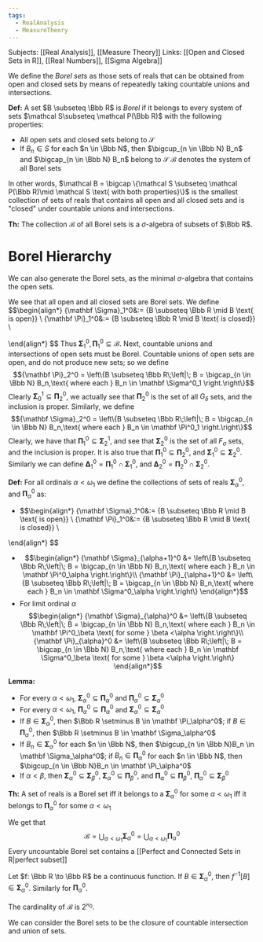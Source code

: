 ```yaml
---
tags:
  - RealAnalysis
  - MeasureTheory
---
```

Subjects: [[Real Analysis]], [[Measure Theory]]
Links: [[Open and Closed Sets in R]], [[Real Numbers]], [[Sigma Algebra]]

We define the *Borel sets* as those sets of reals that can be obtained from open and closed sets by means of repeatedly taking countable unions and intersections. 

**Def:** A set $B \subseteq \Bbb R$ is *Borel* if it belongs to every system of sets $\mathcal S\subseteq \mathcal P(\Bbb R)$ with the following properties:
- All open sets and closed sets belong to $\mathcal S$
- If $B_n \in S$ for each $n \in \Bbb N$, then $\bigcup_{n  \in \Bbb N} B_n$ and  $\bigcap_{n  \in \Bbb N} B_n$ belong to $\mathcal S$
$\mathcal B$ denotes the system of all Borel sets

In other words, $\mathcal B = \bigcap \{\mathcal S \subseteq \mathcal P(\Bbb R)\mid \mathcal S \text{ with both properties}\}$ is the smallest collection of sets of reals that contains all open and all closed sets and is "closed" under countable unions and intersections. 

**Th:** The collection $\mathcal B$ of all Borel sets is a $\sigma$-algebra of subsets of $\Bbb R$. 

# Borel Hierarchy

We can also generate the Borel sets, as the minimal $\sigma$-algebra that contains the open sets. 

We see that all open and all closed sets are Borel sets. We define $$\begin{align*}
{\mathbf \Sigma}_1^0&:= \{B \subseteq \Bbb R \mid B \text{ is open}\} \\
{\mathbf \Pi}_1^0&:= \{B \subseteq \Bbb R \mid B \text{ is closed}\} \\

\end{align*} 
$$
Thus ${\mathbf \Sigma}_1^0, {\mathbf \Pi}_1^0 \subseteq \mathcal B$. Next, countable unions and intersections of open sets must be Borel. Countable unions of open sets are open, and do not produce new sets; so we define $${\mathbf \Pi}_2^0 = \left\{B \subseteq \Bbb R\;\left|\; B = \bigcap_{n \in \Bbb N} B_n,\text{ where each } B_n \in \mathbf \Sigma^0_1  \right.\right\}$$
Clearly $\mathbf \Sigma_0^1 \subseteq \mathbf \Pi_2^0$, we actually see that $\mathbf \Pi_2^0$ is the set of all $G_\delta$ sets, and the inclusion is proper. Similarly, we define  $${\mathbf \Sigma}_2^0 = \left\{B \subseteq \Bbb R\;\left|\; B = \bigcap_{n \in \Bbb N} B_n,\text{ where each } B_n \in \mathbf \Pi^0_1  \right.\right\}$$
Clearly, we have that $\mathbf \Pi_1^0\subseteq \mathbf \Sigma_2^1$, and see that $\mathbf \Sigma_2^0$ is the set of all $F_\sigma$ sets, and the inclusion is proper. It is also true that $\mathbf \Pi_1^0 \subseteq \mathbf \Pi_2^0$, and $\mathbf \Sigma_1^0 \subseteq \mathbf \Sigma_2^0$. Similarly we can define $\mathbf \Delta_1^0 = \mathbf \Pi_1^0 \cap \mathbf \Sigma_1^0$, and $\mathbf \Delta_2^0 = \mathbf \Pi_2^0\cap \mathbf \Sigma_2^0$. 

**Def:** For all ordinals $\alpha < \omega_1$ we define the collections of sets of reals $\mathbf \Sigma_\alpha^0$, and $\mathbf \Pi_\alpha^0$ as:
- $$\begin{align*}
{\mathbf \Sigma}_1^0&:= \{B \subseteq \Bbb R \mid B \text{ is open}\} \\
{\mathbf \Pi}_1^0&:= \{B \subseteq \Bbb R \mid B \text{ is closed}\} \\

\end{align*} 
$$
- $$\begin{align*}
  {\mathbf \Sigma}_{\alpha+1}^0 &= \left\{B \subseteq \Bbb R\;\left|\; B = \bigcap_{n \in \Bbb N} B_n,\text{ where each } B_n \in \mathbf \Pi^0_\alpha  \right.\right\}\\
  {\mathbf \Pi}_{\alpha+1}^0 &= \left\{B \subseteq \Bbb R\;\left|\; B = \bigcap_{n \in \Bbb N} B_n,\text{ where each } B_n \in \mathbf \Sigma^0_\alpha  \right.\right\} 
  \end{align*}$$
-  For limit ordinal $\alpha$ $$\begin{align*}
  {\mathbf \Sigma}_{\alpha}^0 &= \left\{B \subseteq \Bbb R\;\left|\; B = \bigcap_{n \in \Bbb N} B_n,\text{ where each } B_n \in \mathbf \Pi^0_\beta \text{ for some } \beta <\alpha  \right.\right\}\\
  {\mathbf \Pi}_{\alpha}^0 &= \left\{B \subseteq \Bbb R\;\left|\; B = \bigcap_{n \in \Bbb N} B_n,\text{ where each } B_n \in \mathbf \Sigma^0_\beta \text{ for some } \beta <\alpha  \right.\right\} 
  \end{align*}$$


**Lemma:** 
- For every $\alpha <\omega_1$, $\mathbf \Sigma_\alpha^0 \subseteq \mathbf \Pi_\alpha^0$ and $\mathbf \Pi_\alpha^0 \subseteq \mathbf \Sigma_\alpha^0$
- For every $\alpha <\omega_1$, $\mathbf \Pi_\alpha^0 \subseteq \mathbf \Pi_\alpha^0$ and $\mathbf \Sigma_\alpha^0 \subseteq \mathbf \Sigma_\alpha^0$
- If $B\in \mathbf \Sigma_\alpha^0$, then $\Bbb R \setminus B \in \mathbf \Pi_\alpha^0$; if $B\in \mathbf \Pi_\alpha^0$, then $\Bbb R \setminus B \in \mathbf \Sigma_\alpha^0$
- If $B_n \in \mathbf \Sigma_\alpha^0$ for each $n \in \Bbb N$, then $\bigcup_{n \in \Bbb N}B_n \in \mathbf \Sigma_\alpha^0$; if $B_n \in \mathbf \Pi_\alpha^0$ for each $n \in \Bbb N$, then $\bigcup_{n \in \Bbb N}B_n \in \mathbf \Pi_\alpha^0$
- If $\alpha < \beta$, then $\mathbf \Sigma_\alpha^0 \subseteq  \mathbf \Sigma_\beta^0$, $\mathbf \Sigma_\alpha^0 \subseteq  \mathbf \Pi_\beta^0$, and $\mathbf \Pi_\alpha^0 \subseteq  \mathbf \Pi_\beta^0$, $\mathbf \Pi_\alpha^0\subseteq  \mathbf \Sigma_\beta^0$ 

**Th:** A set of reals is a Borel set iff it belongs to a $\mathbf \Sigma_\alpha^0$ for some $\alpha<\omega_1$ iff it belongs to $\mathbf \Pi_\alpha^0$ for some $\alpha<\omega_1$

We get that $$\mathcal B = \bigcup_{\alpha < \omega_1} \mathbf \Sigma_\alpha^0 = \bigcup_{\alpha<\omega_1}  \mathbf \Pi_\alpha^0$$
Every uncountable Borel set contains a [[Perfect and Connected Sets in R|perfect subset]]

Let $f: \Bbb R \to \Bbb R$ be a continuous function. If $B \in \mathbf \Sigma_\alpha^0$, then $f^{-1}[B] \in \mathbf \Sigma_\alpha ^0$. Similarly for $\mathbf \Pi_\alpha^0$. 

The cardinality of $\mathcal B$ is $2^{\aleph_0}$.

We can consider the Borel sets to be the closure of countable intersection and union of sets. 